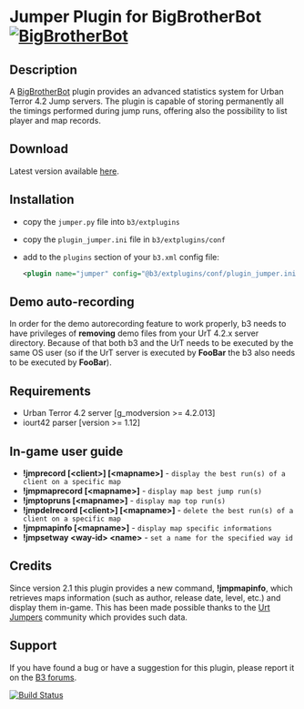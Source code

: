 Jumper Plugin for BigBrotherBot [![BigBrotherBot](http://i.imgur.com/7sljo4G.png)][B3]
===============================

## Description

A [BigBrotherBot][B3] plugin provides an advanced statistics system for Urban Terror 4.2 Jump servers.
The plugin is capable of storing permanently all the timings performed during jump runs, offering also the
possibility to list player and map records.

Download
--------

Latest version available [here](https://github.com/FenixXx/b3-plugin-jumper/archive/master.zip).

Installation
------------

* copy the `jumper.py` file into `b3/extplugins`
* copy the `plugin_jumper.ini` file in `b3/extplugins/conf`
* add to the `plugins` section of your `b3.xml` config file:

  ```xml
  <plugin name="jumper" config="@b3/extplugins/conf/plugin_jumper.ini" />
  ```

Demo auto-recording
-------------------

In order for the demo autorecording feature to work properly, b3 needs to have privileges of **removing** demo files
from your UrT 4.2.x server directory. Because of that both b3 and the UrT needs to be executed by the same OS user
(so if the UrT server is executed by **FooBar** the b3 also needs to be executed by **FooBar**).

Requirements
------------

* Urban Terror 4.2 server [g_modversion >= 4.2.013]
* iourt42 parser [version >= 1.12]

In-game user guide
------------------

* **!jmprecord [&lt;client&gt;] [&lt;mapname&gt;]** - `display the best run(s) of a client on a specific map`
* **!jmpmaprecord [&lt;mapname&gt;]** - `display map best jump run(s)`
* **!jmptopruns [&lt;mapname&gt;]** - `display map top run(s)`
* **!jmpdelrecord [&lt;client&gt;] [&lt;mapname&gt;]** - `delete the best run(s) of a client on a specific map`
* **!jmpmapinfo [&lt;mapname&gt;]** - `display map specific informations`
* **!jmpsetway &lt;way-id&gt; &lt;name&gt;** - `set a name for the specified way id`

Credits
-------

Since version 2.1 this plugin provides a new command, **!jmpmapinfo**, which retrieves maps information (such as
author, release date, level, etc.) and display them in-game. This has been made possible thanks to the
[Urt Jumpers](http://www.urtjumpers.com/) community which provides such data.


Support
-------

If you have found a bug or have a suggestion for this plugin, please report it on the [B3 forums][Support].

[B3]: http://www.bigbrotherbot.net/ "BigBrotherBot (B3)"
[Support]: http://forum.bigbrotherbot.net/releases/jumper-plugin-(by-mr-click)/ "Support topic on the B3 forums"

[![Build Status](https://travis-ci.org/FenixXx/b3-plugin-jumper.svg?branch=master)](https://travis-ci.org/FenixXx/b3-plugin-jumper)